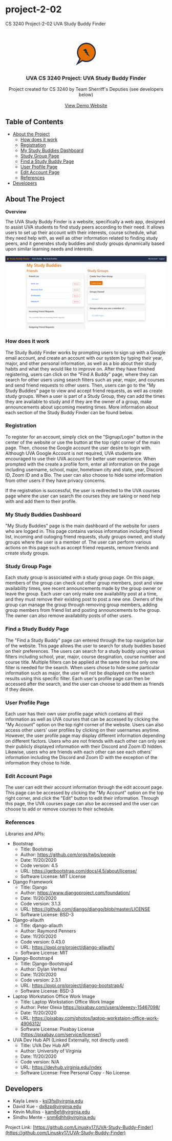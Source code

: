 # project-2-02
CS 3240 Project-2-02 UVA Study Buddy Finder




<!-- PROJECT LOGO -->
<br />
<p align="center">
  <a href="https://github.com/Linusky17/UVA-Study-Buddy-Finder">
    <img src="studybuddyfinder/static/icon.png" alt="Logo" width="80" height="80">
  </a>

  <h3 align="center">UVA CS 3240 Project: UVA Study Buddy Finder</h3>

  <p align="center">
    Project created for CS 3240 by Team Sherriff's Deputies (see developers below)
    <br />
    <br />
    <a href="https://uva-study-buddy-finder.herokuapp.com/">View Demo Website</a>
  </p>
</p>



<!-- TABLE OF CONTENTS -->
## Table of Contents

* [About the Project](#about-the-project)
  * [How does it work](#how-does-it-work)
  * [Registration](#registration)
  * [My Study Buddies Dashboard](#my-study-buddies-dashboard)
  * [Study Group Page](#study-group-page)
  * [Find a Study Buddy Page](#find-a-study-buddy-page)
  * [User Profile Page](#user-profile-page)
  * [Edit Account Page](#edit-account-page)
  * [References](#References)
* [Developers](#developers)




<!-- ABOUT THE PROJECT -->
## About The Project
**Overview**

The UVA Study Buddy Finder is a website, specifically a web app, designed to assist UVA students to find study peers according to their need. It allows users to set up their account with their interests, course schedule, what they need help with, as well as other information related to finding study peers, and it generates study buddies and study groups dynamically based upon similar learning needs and interests.

![Product Name Screen Shot][product-screenshot]

### How does it work
The Study Buddy Finder works by prompting users to sign up with a Google email account, and create an account with our system by typing their year, major, and other personal information, as well as a bio about their study habits and what they would like to improve on. After they have finished registering, users can click on the "Find A Buddy" page, where they can search for other users using search filters such as year, major, and courses and send friend requests to other users. Then, users can go to the "My Study Buddies" page to view and accept friend requests, as well as create study groups. When a user is part of a Study Group, they can add the times they are available to study and if they are the owner of a group, make announcements about upcoming meeting times. More information about each section of the Study Buddy Finder can be found below.  

### Registration
To register for an account, simply click on the "Signup/Login" button in the center of the website or use the button at the top right corner of the main page. Then, choose the Google account the user desire to login with. Although UVA Google Account is not required, UVA students are encouraged to use their UVA account for better user experience. When prompted with the create a profile form, enter all information on the page including username, school, major, hometown city and state, year, Discord ID, Zoom ID and a Bio. The user can also choose to hide some information from other users if they have privacy concerns.

If the registration is successful, the user is redirected to the UVA courses page where the user can search the courses they are taking or need help with and add them to their profile.

### My Study Buddies Dashboard
"My Study Buddies" page is the main dashboard of the website for users who are logged in. This page contains various information including friend list, incoming and outoging friend requests, study groups owned, and study groups where the user is a member of. The user can perform various actions on this page such as accept friend requests, remove friends and create study groups. 

### Study Group Page
Each study group is associated with a study group page. On this page, members of the group can check out other group members, post and view availability times, see recent announcements made by the group owner or leave the group. Each user can only make one availability post at a time, and they must remove their existing post to post a new one. Owners of the group can manage the group through removing group members, adding group members from friend list and posting announcements to the group. The owner can also remove availability posts of other users.

### Find a Study Buddy Page
The "Find a Study Buddy" page can entered through the top navigation bar of the website. This page allows the user to search for study buddies based on their preferences. The users can search for a study buddy using various filters including school, year, major, course desgination, course number and course title. Multiple filters can be applied at the same time but only one filter is needed for the search. When users chose to hide some particular information such as major, the user will not be displayed on the search results using this specific filter. Each user's profile page can then be accessed after the search, and the user can choose to add them as friends if they desire.


### User Profile Page
Each user has their own user profile page which contains all their information as well as UVA courses that can be accessed by clicking the "My Account" option on the top right corner of the website. Users can also access other users' user profiles by clicking on their usernames anytime. However, the user profile page may display different information depending on different factors. Users who are not friends with each other can only see their publicly displayed information with their Discord and Zoom ID hidden. Likewise, users who are friends with each other can see each others' information including the Discord and Zoom ID with the exception of the information they chose to hide.

### Edit Account Page
The user can edit their account information through the edit account page. This page can be accessed by clicking the "My Account" option on the top right corner, and click the "Edit" button to edit their information. Through this page, the UVA courses page can also be accessed and the user can choose to add or remove courses to their schedule.


### References
Libraries and APIs:
* []()Bootstrap
  * []() Title: Bootstrap
  * []() Author: https://github.com/orgs/twbs/people
  * []() Date: 11/20/2020
  * []() Code version: 4.5
  * []() URL: https://getbootstrap.com/docs/4.5/about/license/
  * []() Software License: MIT License
* []()Django Framework
  * []() Title: Django
  * []() Author: https://www.djangoproject.com/foundation/
  * []() Date: 11/20/2020
  * []() Code version: 3.1.3
  * []() URL: https://github.com/django/django/blob/master/LICENSE
  * []() Software License: BSD-3
* []()Django-allauth
  * []() Title: django-allauth
  * []() Author: Raymond Penners
  * []() Date: 11/20/2020
  * []() Code version: 0.43.0
  * []() URL: https://pypi.org/project/django-allauth/
  * []() Software License: MIT
* []()Django-Bootstrap4
  * []() Title: Django-Bootstrap4
  * []() Author: Dylan Verheul
  * []() Date: 11/20/2020
  * []() Code version: 2.3.1
  * []() URL: https://pypi.org/project/django-bootstrap4/
  * []() Software License: BSD-3
* []()Laptop Workstation Office Work Image
  * []() Title: Laptop Workstation Office Work Image
  * []() Author: Peter Olexa https://pixabay.com/users/deeezy-15467098/
  * []() Date: 11/20/2020
  * []() URL: https://pixabay.com/photos/laptop-workstaion-office-work-4906312/
  * []() Software License: Pixabay License (https://pixabay.com/service/license/)
* []()UVA Dev Hub API (Linked Externally, not directly used)
  * []() Title: UVA Dev Hub API
  * []() Author: University of Virginia
  * []() Date: 11/20/2020
  * []() Code version: N/A
  * []() URL: https://devhub.virginia.edu/index
  * []() Software License: Free Personal Copy - No License






<!-- CONTACT -->
## Developers
* []()Kayla Lewis - ksl3fs@virgnia.edu
* []()David Xue - dx8zp@virginia.edu
* []()Kevin Mulliss - kam8ef@virginia.edu
* []()Sindhu Mente - snm6dhh@virginia.edu


Project Link: [https://github.com/Linusky17/UVA-Study-Buddy-Finder](https://github.com/Linusky17/UVA-Study-Buddy-Finder)





<!-- MARKDOWN LINKS & IMAGES -->
[product-screenshot]: Screenshot1.PNG
